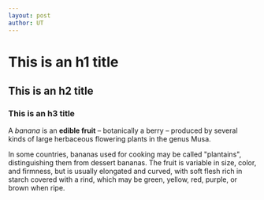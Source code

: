 ```yaml
---
layout: post
author: UT
---
```

# This is an h1 title
## This is an h2 title
### This is an h3 title

A *banana* is an **edible fruit** – botanically a berry – produced by several kinds
of large herbaceous flowering plants in the genus Musa.

In some countries, bananas used for cooking may be called "plantains",
distinguishing them from dessert bananas. The fruit is variable in size, color,
and firmness, but is usually elongated and curved, with soft flesh rich in
starch covered with a rind, which may be green, yellow, red, purple, or brown
when ripe.
